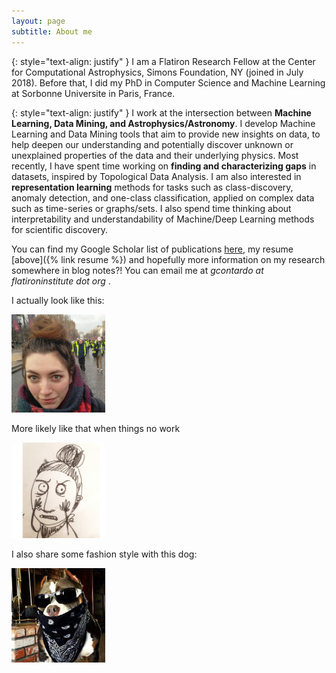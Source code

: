 ```yaml
---
layout: page
subtitle: About me
---
```

{: style="text-align: justify" }
I am a Flatiron Research Fellow at the Center for Computational Astrophysics, Simons Foundation, NY (joined in July 2018). Before that, I did my PhD in Computer Science and Machine Learning at Sorbonne Universite in Paris, France.


{: style="text-align: justify" }
I work at the intersection between **Machine Learning, Data Mining, and Astrophysics/Astronomy**. I develop Machine Learning and Data Mining tools that aim to provide new insights on data, to help deepen our understanding and potentially discover unknown or unexplained properties of the data and their underlying physics. Most recently, I have spent time working on **finding and characterizing gaps** in datasets, inspired by Topological Data Analysis. I am also interested in **representation learning** methods for tasks such as class-discovery, anomaly detection, and one-class classification, applied on complex data such as time-series or graphs/sets. I also spend time thinking about interpretability and understandability of Machine/Deep Learning methods for scientific discovery.

You can find my Google Scholar list of publications [here](https://scholar.google.com/citations?user=zUNlxp4AAAAJ&hl=en%), my resume [above]({% link resume %}) and hopefully more information on my research somewhere in blog notes?! You can email me at *gcontardo at flatironinstitute dot org* .

I actually look like this: 

<img src="/assets/img/gaby1.png" width="150">


More likely like that when things no work

<img src="/assets/img/gaby2.png" width="150">

I also share some fashion style with this dog: 

<img src="/assets/img/dog.png" width="150">


